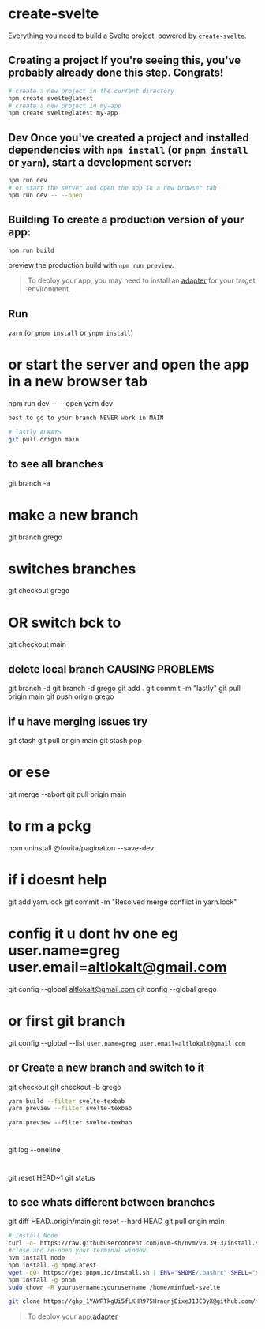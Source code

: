 # create-svelte

Everything you need to build a Svelte project, powered by [`create-svelte`](https://github.com/sveltejs/kit/tree/master/packages/create-svelte).

## Creating a project If you're seeing this, you've probably already done this step. Congrats!

```bash
# create a new project in the current directory
npm create svelte@latest
# create a new project in my-app
npm create svelte@latest my-app
```

## Dev Once you've created a project and installed dependencies with `npm install` (or `pnpm install` or `yarn`), start a development server:

```bash
npm run dev
# or start the server and open the app in a new browser tab
npm run dev -- --open
```

## Building To create a production version of your app:

```bash
npm run build
```

preview the production build with
`npm run preview`.

> To deploy your app, you may need to install an [adapter](https://kit.svelte.dev/docs/adapters) for your target environment.

## Run

`yarn` (or `pnpm install` or `ynpm install`)

# or start the server and open the app in a new browser tab

npm run dev -- --open
yarn dev

```bash
best to go to your branch NEVER work in MAIN
```

```bash
# lastly ALWAYS
git pull origin main
```

## to see all branches

git branch -a

# make a new branch

git branch grego

# switches branches

git checkout grego

# OR switch bck to

git checkout main

## delete local branch CAUSING PROBLEMS

git branch -d <branch-name>
git branch -d grego
git add .
git commit -m "lastly"
git pull origin main
git push origin grego

## if u have merging issues try

git stash
git pull origin main
git stash pop

# or ese

git merge --abort
git pull origin main

# to rm a pckg

npm uninstall @fouita/pagination --save-dev

# if i doesnt help

git add yarn.lock
git commit -m "Resolved merge conflict in yarn.lock"

# config it u dont hv one eg user.name=greg user.email=altlokalt@gmail.com

git config --global altlokalt@gmail.com
git config --global grego

# or first git branch

git config --global --list
`user.name=greg
user.email=altlokalt@gmail.com`

## or Create a new branch and switch to it

git checkout <existing-branch-name>
git checkout -b grego

```bash
yarn build --filter svelte-texbab
yarn preview --filter svelte-texbab
```

`yarn preview --filter svelte-texbab`
#

git log --oneline

#

git reset HEAD~1
git status

## to see whats different between branches

git diff HEAD..origin/main
git reset --hard HEAD
git pull origin main

```bash
# Install Node
curl -o- https://raw.githubusercontent.com/nvm-sh/nvm/v0.39.3/install.sh | bash
#close and re-open your terminal window.
nvm install node
npm install -g npm@latest
wget -qO- https://get.pnpm.io/install.sh | ENV="$HOME/.bashrc" SHELL="$(which bash)" bash -
npm install -g pnpm
sudo chown -R yourusername:yourusername /home/minfuel-svelte
```

```bash
git clone https://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@github.com/minfuel/minfuel-svelte.git

```

> To deploy your app,[adapter](https://kit.svelte.dev/docs/adapters)

